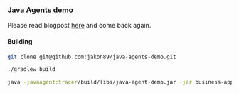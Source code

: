 ### Java Agents demo


Please read blogpost [here](https://devolution.tech/introduction-to-java-agents/) and come back again.


#### Building

```bash
git clone git@github.com:jakon89/java-agents-demo.git
```

```bash
./gradlew build
```

```bash
java -javaagent:tracer/build/libs/java-agent-demo.jar -jar business-app/build/libs/java-agent-demo.jar 
```